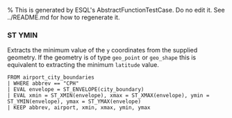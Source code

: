 % This is generated by ESQL's AbstractFunctionTestCase. Do no edit it. See ../README.md for how to regenerate it.

### ST YMIN
Extracts the minimum value of the `y` coordinates from the supplied geometry.
If the geometry is of type `geo_point` or `geo_shape` this is equivalent to extracting the minimum `latitude` value.

```esql
FROM airport_city_boundaries
| WHERE abbrev == "CPH"
| EVAL envelope = ST_ENVELOPE(city_boundary)
| EVAL xmin = ST_XMIN(envelope), xmax = ST_XMAX(envelope), ymin = ST_YMIN(envelope), ymax = ST_YMAX(envelope)
| KEEP abbrev, airport, xmin, xmax, ymin, ymax
```
